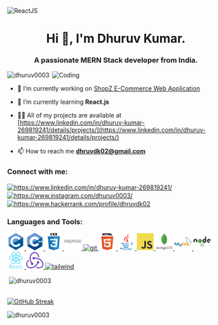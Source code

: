 ![ReactJS](https://github.com/dhuruv0003/dhuruv0003/assets/116896454/ac39d32d-f8a6-4056-a029-a47df177704f)



<h1 align="center">Hi 👋, I'm Dhuruv Kumar.</h1>
<h3 align="center">A passionate MERN Stack developer from India.</h3>

<img align="right" alt="Coding" width="400" src="https://media.tenor.com/rePDfDWO3XoAAAAd/hacking.gif">

<p align="left"> <img src="https://komarev.com/ghpvc/?username=dhuruv0003&label=Profile%20views&color=0e75b6&style=flat" alt="dhuruv0003" /> </p>

- 🔭 I’m currently working on [ShopZ E-Commerce Web Application](https://shopz-shop.vercel.app/)
- 🌱 I’m currently learning **React.js**

- 👨‍💻 All of my projects are available at [https://www.linkedin.com/in/dhuruv-kumar-269819241/details/projects/](https://www.linkedin.com/in/dhuruv-kumar-269819241/details/projects/)

- 📫 How to reach me **dhruvdk02@gmail.com**

<h3 align="left">Connect with me:</h3>
<p align="left">
<a href="https://www.linkedin.com/in/dhuruv-kumar/" target="blank"><img align="center" src="https://raw.githubusercontent.com/rahuldkjain/github-profile-readme-generator/master/src/images/icons/Social/linked-in-alt.svg" alt="https://www.linkedin.com/in/dhuruv-kumar-269819241/" height="30" width="40" /></a>
<a href="https://www.instagram.com/dhuruv0003/" target="blank"><img align="center" src="https://raw.githubusercontent.com/rahuldkjain/github-profile-readme-generator/master/src/images/icons/Social/instagram.svg" alt="https://www.instagram.com/dhuruv0003/" height="30" width="40" /></a>
  <a href="https://www.hackerrank.com/https://www.hackerrank.com/profile/dhruvdk02" target="blank"><img align="center" src="https://raw.githubusercontent.com/rahuldkjain/github-profile-readme-generator/master/src/images/icons/Social/hackerrank.svg" alt="https://www.hackerrank.com/profile/dhruvdk02" height="30" width="40" /></a>
<!-- <a href="https://leetcode.com/dhruvdk02/" target="blank"><img align="center" src="https://raw.githubusercontent.com/rahuldkjain/github-profile-readme-generator/master/src/images/icons/Social/leet-code.svg" alt="https://leetcode.com/dhruvdk02/" height="30" width="40" /></a> -->
</p>

<h3 align="left">Languages and Tools:</h3>
<p align="left"> <a href="https://www.cprogramming.com/" target="_blank" rel="noreferrer"> <img src="https://raw.githubusercontent.com/devicons/devicon/master/icons/c/c-original.svg" alt="c" width="40" height="40"/> </a> <a href="https://www.w3schools.com/cpp/" target="_blank" rel="noreferrer"> <img src="https://raw.githubusercontent.com/devicons/devicon/master/icons/cplusplus/cplusplus-original.svg" alt="cplusplus" width="40" height="40"/> </a> <a href="https://www.w3schools.com/css/" target="_blank" rel="noreferrer"> <img src="https://raw.githubusercontent.com/devicons/devicon/master/icons/css3/css3-original-wordmark.svg" alt="css3" width="40" height="40"/> </a> <a href="https://expressjs.com" target="_blank" rel="noreferrer"> <img src="https://raw.githubusercontent.com/devicons/devicon/master/icons/express/express-original-wordmark.svg" alt="express" width="40" height="40"/> </a> <a href="https://git-scm.com/" target="_blank" rel="noreferrer"> <img src="https://www.vectorlogo.zone/logos/git-scm/git-scm-icon.svg" alt="git" width="40" height="40"/> </a> <a href="https://www.w3.org/html/" target="_blank" rel="noreferrer"> <img src="https://raw.githubusercontent.com/devicons/devicon/master/icons/html5/html5-original-wordmark.svg" alt="html5" width="40" height="40"/> </a> <a href="https://www.java.com" target="_blank" rel="noreferrer"> <img src="https://raw.githubusercontent.com/devicons/devicon/master/icons/java/java-original.svg" alt="java" width="40" height="40"/> </a> <a href="https://developer.mozilla.org/en-US/docs/Web/JavaScript" target="_blank" rel="noreferrer"> <img src="https://raw.githubusercontent.com/devicons/devicon/master/icons/javascript/javascript-original.svg" alt="javascript" width="40" height="40"/> </a> <a href="https://www.mongodb.com/" target="_blank" rel="noreferrer"> <img src="https://raw.githubusercontent.com/devicons/devicon/master/icons/mongodb/mongodb-original-wordmark.svg" alt="mongodb" width="40" height="40"/> </a> <a href="https://www.mysql.com/" target="_blank" rel="noreferrer"> <img src="https://raw.githubusercontent.com/devicons/devicon/master/icons/mysql/mysql-original-wordmark.svg" alt="mysql" width="40" height="40"/> </a> <a href="https://nodejs.org" target="_blank" rel="noreferrer"> <img src="https://raw.githubusercontent.com/devicons/devicon/master/icons/nodejs/nodejs-original-wordmark.svg" alt="nodejs" width="40" height="40"/> </a> <a href="https://reactjs.org/" target="_blank" rel="noreferrer"> <img src="https://raw.githubusercontent.com/devicons/devicon/master/icons/react/react-original-wordmark.svg" alt="react" width="40" height="40"/> </a>  <a href="https://redux.js.org" target="_blank" rel="noreferrer"> <img src="https://raw.githubusercontent.com/devicons/devicon/master/icons/redux/redux-original.svg" alt="redux" width="40" height="40"/> </a> <a href="https://tailwindcss.com/" target="_blank" rel="noreferrer"> <img src="https://www.vectorlogo.zone/logos/tailwindcss/tailwindcss-icon.svg" alt="tailwind" width="40" height="40"/> </a> </p>

<p>&nbsp;<img align="center" src="https://github-readme-stats.vercel.app/api?username=dhuruv0003&show_icons=true&theme=radical&border_radius=9.9&card_width=490" alt="dhuruv0003" width="505" /></p>
<br/>
<a href="https://git.io/streak-stats"><img src="https://streak-stats.demolab.com?user=dhuruv0003" alt="GitHub Streak" /></a>

<p><img align="left" src="https://github-readme-stats.vercel.app/api/top-langs?username=dhuruv0003&show_icons=true&locale=en&layout=compact" alt="dhuruv0003" /></p>

